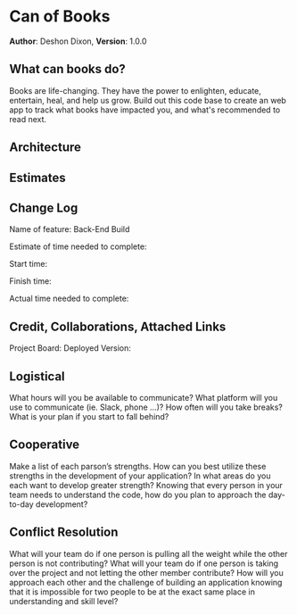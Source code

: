 # Can of Books

**Author**: Deshon Dixon, 
**Version**: 1.0.0 

## What can books do?

Books are life-changing. They have the power to enlighten, educate, entertain, heal, and help us grow. Build out this code base to create an web app to track what books have impacted you, and what's recommended to read next.


## Architecture


## Estimates


## Change Log

Name of feature: Back-End Build

Estimate of time needed to complete: 

Start time: 

Finish time: 

Actual time needed to complete: 


## Credit, Collaborations, Attached Links

Project Board: 
Deployed Version:



## Logistical

What hours will you be available to communicate?
What platform will you use to communicate (ie. Slack, phone …)?
How often will you take breaks?
What is your plan if you start to fall behind?

## Cooperative

Make a list of each parson’s strengths.
How can you best utilize these strengths in the development of your application?
In what areas do you each want to develop greater strength?
Knowing that every person in your team needs to understand the code, how do you plan to approach the day-to-day development?

## Conflict Resolution

What will your team do if one person is pulling all the weight while the other person is not contributing?
What will your team do if one person is taking over the project and not letting the other member contribute?
How will you approach each other and the challenge of building an application knowing that it is impossible for two people to be at the exact same place in understanding and skill level?

